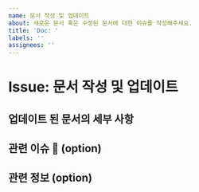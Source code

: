 ```yaml
---
name: 문서 작성 및 업데이트
about: 새로운 문서 혹은 수정된 문서에 대한 이슈를 작성해주세요.
title: 'Doc: '
labels: ''
assignees: ''
---
```


# Issue: 문서 작성 및 업데이트

## 업데이트 된 문서의 세부 사항

## 관련 이슈 📎 (option)

<!-- 관련이슈가 있다면 주석을 해제하고 지우고 # 뒤에 관련된 이슈의 넘버를 적어주세요. -->
<!-- IssueNumber : # -->

## 관련 정보 (option)

<!-- 기능 구현에 관한 정보를 얻은 곳의 url을 적어주세요 없다면 비워놓으면 됩니다. -->
